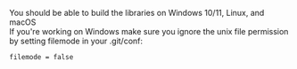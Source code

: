 You should be able to build the libraries on Windows 10/11, Linux, and macOS  
If you're working on Windows make sure you ignore the unix file permission by setting filemode in your .git/conf:  
```
filemode = false
```
